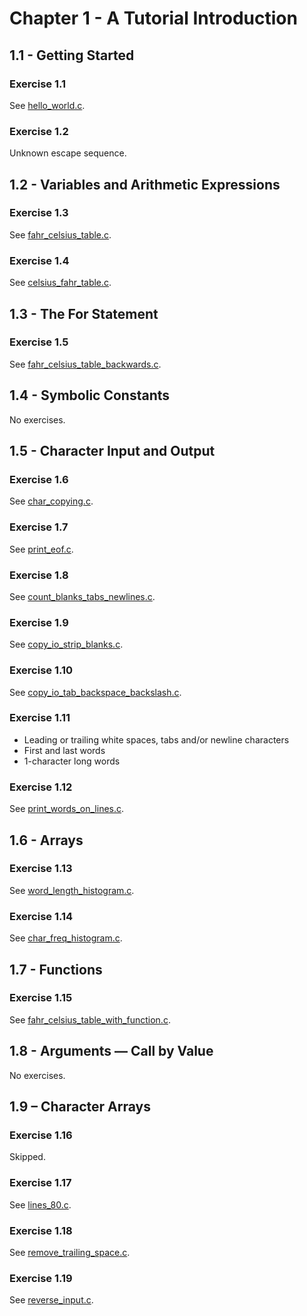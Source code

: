 # Chapter 1 - A Tutorial Introduction

## 1.1 - Getting Started

### Exercise 1.1

See [hello_world.c](hello_world.c).

### Exercise 1.2

Unknown escape sequence.

## 1.2 - Variables and Arithmetic Expressions

### Exercise 1.3

See [fahr_celsius_table.c](fahr_celsius_table.c).

### Exercise 1.4

See [celsius_fahr_table.c](celsius_fahr_table.c).

## 1.3 - The For Statement

### Exercise 1.5

See [fahr_celsius_table_backwards.c](fahr_celsius_table_backwards.c).

## 1.4 - Symbolic Constants

No exercises.

## 1.5 - Character Input and Output

### Exercise 1.6

See [char_copying.c](char_copying.c).

### Exercise 1.7

See [print_eof.c](print_eof.c).

### Exercise 1.8

See [count_blanks_tabs_newlines.c](count_blanks_tabs_newlines.c).

### Exercise 1.9

See [copy_io_strip_blanks.c](copy_io_strip_blanks.c).

### Exercise 1.10

See [copy_io_tab_backspace_backslash.c](copy_io_tab_backspace_backslash.c).

### Exercise 1.11

- Leading or trailing white spaces, tabs and/or newline characters
- First and last words
- 1-character long words

### Exercise 1.12

See [print_words_on_lines.c](print_words_on_lines.c).

## 1.6 - Arrays

### Exercise 1.13

See [word_length_histogram.c](word_length_histogram.c).

### Exercise 1.14

See [char_freq_histogram.c](char_freq_histogram.c).

## 1.7 - Functions

### Exercise 1.15

See [fahr_celsius_table_with_function.c](fahr_celsius_table_with_function.c).

## 1.8 - Arguments — Call by Value

No exercises.

## 1.9 – Character Arrays

### Exercise 1.16

Skipped.

### Exercise 1.17

See [lines_80.c](lines_80.c).

### Exercise 1.18

See [remove_trailing_space.c](remove_trailing_space.c).

### Exercise 1.19

See [reverse_input.c](reverse_input.c).
